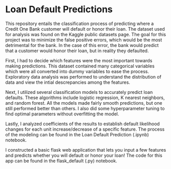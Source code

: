# Loan Default Predictions

This repository entails the classification process of predicting where a Credit One Bank customer will default or honor their loan.  The dataset used for analysis was found on the Kaggle public datasets page.  The goal for this project was to minimize the false positive errors, which would be the most detrimental for the bank.  In the case of this error, the bank would predict that a customer would honor their loan, but in reality they defaulted.

First, I had to decide which features were the most important towards making predictions.  This dataset contained many categorical variables which were all converted into dummy variables to ease the process.  Exploratory data analysis was performed to understand the distribution of data and view the intial descrepancies among the features.

Next, I utilized several classification models to accurately predict loan defaults.  These algorithms include logistic regression, K nearest neighbors, and random forest.  All the models made fairly smooth predictions, but one still performed better than others.  I also did some hyperparameter tuning to find optimal parameters without overfitting the model.

Lastly, I analyzed coefficients of the results to establish default likelihood changes for each unit increase/decrease of a specific feature.  The process of the modeling can be found in the Loan Default Prediction (.ipynb) notebook.

I constructed a basic flask web application that lets you input a few features and predicts whether you will default or honor your loan!  The code for this app can be found in the flask_default (.py) notebook.
